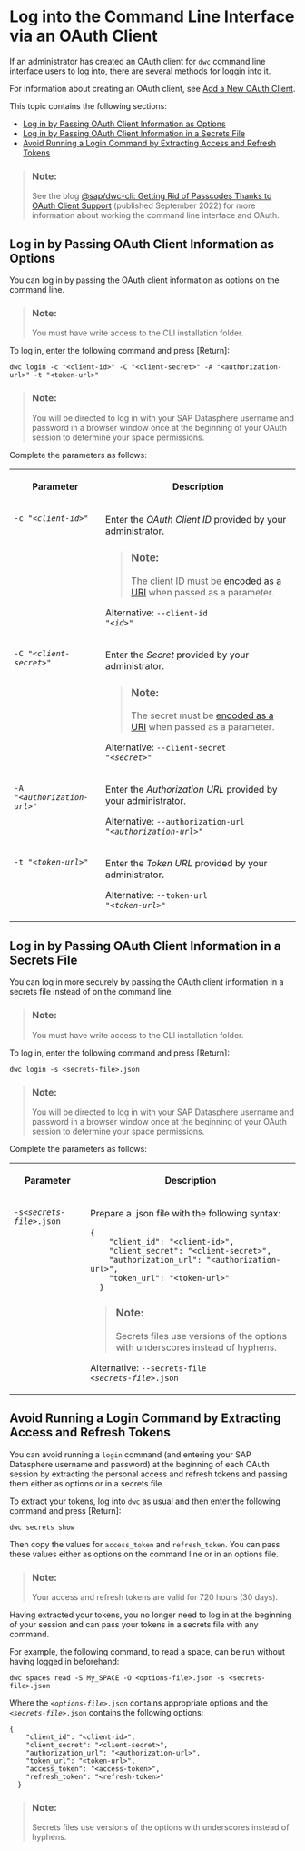 <!-- loioeb7228a171a842fa84e48c899d48c970 -->

# Log into the Command Line Interface via an OAuth Client

If an administrator has created an OAuth client for `dwc` command line interface users to log into, there are several methods for loggin into it.

For information about creating an OAuth client, see [Add a New OAuth Client](../Creating-and-Configuring-Your-Tenant/add-a-new-oauth-client-ffb0b24.md).

This topic contains the following sections:

-   [Log in by Passing OAuth Client Information as Options](log-into-the-command-line-interface-via-an-oauth-client-eb7228a.md#loioeb7228a171a842fa84e48c899d48c970__section_secrets_options)
-   [Log in by Passing OAuth Client Information in a Secrets File](log-into-the-command-line-interface-via-an-oauth-client-eb7228a.md#loioeb7228a171a842fa84e48c899d48c970__section_secrets_file)
-   [Avoid Running a Login Command by Extracting Access and Refresh Tokens](log-into-the-command-line-interface-via-an-oauth-client-eb7228a.md#loioeb7228a171a842fa84e48c899d48c970__section_extracting_tokens)

> ### Note:  
> See the blog [@sap/dwc-cli: Getting Rid of Passcodes Thanks to OAuth Client Support](https://blogs.sap.com/2022/09/21/sap-dwc-cli-getting-rid-of-passcodes-thanks-to-oauth-client-support/) \(published September 2022\) for more information about working the command line interface and OAuth.



<a name="loioeb7228a171a842fa84e48c899d48c970__section_secrets_options"/>

## Log in by Passing OAuth Client Information as Options

You can log in by passing the OAuth client information as options on the command line.

> ### Note:  
> You must have write access to the CLI installation folder.

To log in, enter the following command and press [Return\]:

```
dwc login -c "<client-id>" -C "<client-secret>" -A "<authorization-url>" -t "<token-url>"
```

> ### Note:  
> You will be directed to log in with your SAP Datasphere username and password in a browser window once at the beginning of your OAuth session to determine your space permissions.

Complete the parameters as follows:


<table>
<tr>
<th valign="top">

Parameter



</th>
<th valign="top">

Description



</th>
</tr>
<tr>
<td valign="top">

<code>-c "<i class="varname">&lt;client-id&gt;</i>"</code>



</td>
<td valign="top">

Enter the *OAuth Client ID* provided by your administrator.

> ### Note:  
> The client ID must be [encoded as a URI](https://developer.mozilla.org/en-US/docs/Web/JavaScript/Reference/Global_Objects/encodeURIComponent) when passed as a parameter.

Alternative: <code>--client-id "<i class="varname">&lt;id&gt;</i>"</code>



</td>
</tr>
<tr>
<td valign="top">

<code>-C "<i class="varname">&lt;client-secret&gt;</i>"</code>



</td>
<td valign="top">

Enter the *Secret* provided by your administrator.

> ### Note:  
> The secret must be [encoded as a URI](https://developer.mozilla.org/en-US/docs/Web/JavaScript/Reference/Global_Objects/encodeURIComponent) when passed as a parameter.

Alternative: <code>--client-secret "<i class="varname">&lt;secret&gt;</i>"</code>



</td>
</tr>
<tr>
<td valign="top">

<code>-A "<i class="varname">&lt;authorization-url&gt;</i>"</code>



</td>
<td valign="top">

Enter the *Authorization URL* provided by your administrator.

Alternative: <code>--authorization-url "<i class="varname">&lt;authorization-url&gt;</i>"</code>



</td>
</tr>
<tr>
<td valign="top">

<code>-t "<i class="varname">&lt;token-url&gt;</i>"</code>



</td>
<td valign="top">

Enter the *Token URL* provided by your administrator.

Alternative: <code>--token-url "<i class="varname">&lt;token-url&gt;</i>"</code>



</td>
</tr>
</table>



<a name="loioeb7228a171a842fa84e48c899d48c970__section_secrets_file"/>

## Log in by Passing OAuth Client Information in a Secrets File

You can log in more securely by passing the OAuth client information in a secrets file instead of on the command line.

> ### Note:  
> You must have write access to the CLI installation folder.

To log in, enter the following command and press [Return\]:

```
dwc login -s <secrets-file>.json
```

> ### Note:  
> You will be directed to log in with your SAP Datasphere username and password in a browser window once at the beginning of your OAuth session to determine your space permissions.

Complete the parameters as follows:


<table>
<tr>
<th valign="top">

Parameter



</th>
<th valign="top">

Description



</th>
</tr>
<tr>
<td valign="top">

<code>-s<i class="varname">&lt;secrets-file&gt;</i>.json</code>



</td>
<td valign="top">

Prepare a .json file with the following syntax:

```
{
    "client_id": "<client-id>",
    "client_secret": "<client-secret>",
    "authorization_url": "<authorization-url>",
    "token_url": "<token-url>"
  }
```

> ### Note:  
> Secrets files use versions of the options with underscores instead of hyphens.

Alternative: <code>--secrets-file <i class="varname">&lt;secrets-file&gt;</i>.json</code>



</td>
</tr>
</table>



<a name="loioeb7228a171a842fa84e48c899d48c970__section_extracting_tokens"/>

## Avoid Running a Login Command by Extracting Access and Refresh Tokens

You can avoid running a `login` command \(and entering your SAP Datasphere username and password\) at the beginning of each OAuth session by extracting the personal access and refresh tokens and passing them either as options or in a secrets file.

To extract your tokens, log into `dwc` as usual and then enter the following command and press [Return\]:

```
dwc secrets show
```

Then copy the values for `access_token` and `refresh_token`. You can pass these values either as options on the command line or in an options file.

> ### Note:  
> Your access and refresh tokens are valid for 720 hours \(30 days\).

Having extracted your tokens, you no longer need to log in at the beginning of your session and can pass your tokens in a secrets file with any command.

For example, the following command, to read a space, can be run without having logged in beforehand:

```
dwc spaces read -S My_SPACE -O <options-file>.json -s <secrets-file>.json
```

Where the <code><i class="varname">&lt;options-file&gt;</i>.json</code> contains appropriate options and the <code><i class="varname">&lt;secrets-file&gt;</i>.json</code> contains the following options:

```
{
    "client_id": "<client-id>",
    "client_secret": "<client-secret>",
    "authorization_url": "<authorization-url>",
    "token_url": "<token-url>",
    "access_token": "<access-token>",
    "refresh_token": "<refresh-token>"
  }
```

> ### Note:  
> Secrets files use versions of the options with underscores instead of hyphens.

